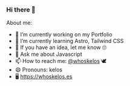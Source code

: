 ### Hi there 👋

<!--whoskelos/whoskelos** is a ✨ _special_ ✨ repository because its `README.md` (this file) appears on your GitHub profile.-->

About me:

- 🔭 I’m currently working on my Portfolio
- 🌱 I’m currently learning Astro, Tailwind CSS
- 🤔 If you have an idea, let me know 🙄
- 💬 Ask me about Javascript
- 📫 How to reach me: [@whoskelos](https://twitter.com/whoskelos) 🕊
- 😄 Pronouns: kelos
- 🖥️ https://whoskelos.es
